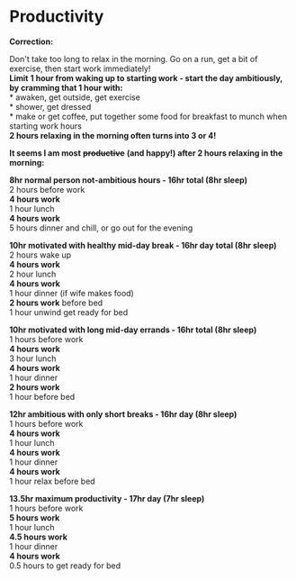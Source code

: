 # Productivity

**Correction:**

Don't take too long to relax in the morning. Go on a run, get a bit of exercise, then start work immediately!  
**Limit** **1 hour from waking up to starting work - start the day ambitiously, by cramming that 1 hour with:**  
\* awaken, get outside, get exercise  
\* shower, get dressed  
\* make or get coffee, put together some food for breakfast to munch when starting work hours  
**2 hours relaxing in the morning often turns into 3 or 4!**



**It seems I am most** ~~**productive**~~ **\(and happy!\) after 2 hours relaxing in the morning:**

**8hr normal person not-ambitious hours - 16hr total \(8hr sleep\)**  
2 hours before work  
**4 hours work**  
1 hour lunch  
**4 hours work**  
5 hours dinner and chill, or go out for the evening

**10hr motivated with healthy mid-day break - 16hr day total \(8hr sleep\)**  
2 hours wake up  
**4 hours work**  
2 hour lunch  
**4 hours work**  
1 hour dinner \(if wife makes food\)  
**2 hours work** before bed  
1 hour unwind get ready for bed

**10hr motivated with long mid-day errands - 16hr total \(8hr sleep\)**  
1 hours before work  
**4 hours work**  
3 hour lunch  
**4 hours work**  
1 hour dinner  
**2 hours work**  
1 hour before bed

**12hr ambitious with only short breaks - 16hr day \(8hr sleep\)**  
1 hours before work  
**4 hours work**  
1 hour lunch  
**4 hours work**  
1 hour dinner  
**4 hours work**  
1 hour relax before bed

**13.5hr maximum productivity - 17hr day \(7hr sleep\)**  
1 hours before work  
**5 hours work**  
1 hour lunch  
**4.5 hours work**  
1 hour dinner  
**4 hours work**  
0.5 hours to get ready for bed

